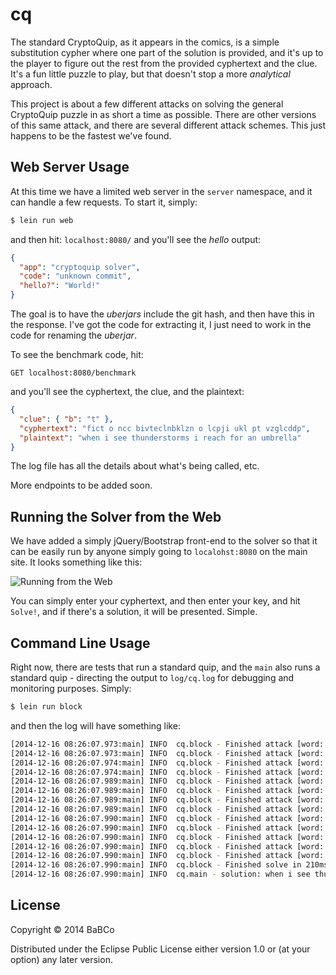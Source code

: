 # cq

The standard CryptoQuip, as it appears in the comics, is a simple substitution
cypher where one part of the solution is provided, and it's up to the player to
figure out the rest from the provided cyphertext and the clue. It's a fun little
puzzle to play, but that doesn't stop a more _analytical_ approach.

This project is about a few different attacks on solving the general CryptoQuip
puzzle in as short a time as possible. There are other versions of this same
attack, and there are several different attack schemes. This just happens to be
the fastest we've found.

## Web Server Usage

At this time we have a limited web server in the `server` namespace, and it can
handle a few requests. To start it, simply:
```bash
$ lein run web
```
and then hit: `localhost:8080/` and you'll see the _hello_ output:
```json
{
  "app": "cryptoquip solver",
  "code": "unknown commit",
  "hello?": "World!"
}
```

The goal is to have the _uberjars_ include the git hash, and then have this in
the response. I've got the code for extracting it, I just need to work in the
code for renaming the _uberjar_.

To see the benchmark code, hit:
```
GET localhost:8080/benchmark
```
and you'll see the cyphertext, the clue, and the plaintext:
```json
{
  "clue": { "b": "t" },
  "cyphertext": "fict o ncc bivteclnbklzn o lcpji ukl pt vzglcddp",
  "plaintext": "when i see thunderstorms i reach for an umbrella"
}
```
The log file has all the details about what's being called, etc.

More endpoints to be added soon.

## Running the Solver from the Web

We have added a simply jQuery/Bootstrap front-end to the solver so that it can be easily run by anyone simply going to `localohst:8080` on the main site. It looks something like this:

![Running from the Web](https://bitbucket.org/babco/cq/raw/master/doc/img/home-page.jpg)

You can simply enter your cyphertext, and then enter your key, and hit `Solve!`, and if there's a solution, it will be presented. Simple.

## Command Line Usage

Right now, there are tests that run a standard quip, and the `main` also runs
a standard quip - directing the output to `log/cq.log` for debugging and
monitoring purposes. Simply:
```bash
$ lein run block
```
and then the log will have something like:
```bash
[2014-12-16 08:26:07.973:main] INFO  cq.block - Finished attack [word: 5] in 0ms.
[2014-12-16 08:26:07.973:main] INFO  cq.block - Finished attack [word: 4] in 2ms.
[2014-12-16 08:26:07.974:main] INFO  cq.block - Finished attack [word: 3] in 3ms.
[2014-12-16 08:26:07.974:main] INFO  cq.block - Finished attack [word: 2] in 3ms.
[2014-12-16 08:26:07.989:main] INFO  cq.block - Finished attack [word: 8] in 4ms.
[2014-12-16 08:26:07.989:main] INFO  cq.block - Finished attack [word: 7] in 14ms.
[2014-12-16 08:26:07.989:main] INFO  cq.block - Finished attack [word: 6] in 15ms.
[2014-12-16 08:26:07.989:main] INFO  cq.block - Finished attack [word: 5] in 15ms.
[2014-12-16 08:26:07.990:main] INFO  cq.block - Finished attack [word: 4] in 15ms.
[2014-12-16 08:26:07.990:main] INFO  cq.block - Finished attack [word: 3] in 16ms.
[2014-12-16 08:26:07.990:main] INFO  cq.block - Finished attack [word: 2] in 16ms.
[2014-12-16 08:26:07.990:main] INFO  cq.block - Finished attack [word: 1] in 19ms.
[2014-12-16 08:26:07.990:main] INFO  cq.block - Finished attack [word: 0] in 21ms.
[2014-12-16 08:26:07.990:main] INFO  cq.block - Finished solve in 210ms.
[2014-12-16 08:26:07.990:main] INFO  cq.main - solution: when i see thunderstorms i reach for an umbrella
```

## License

Copyright © 2014 BaBCo

Distributed under the Eclipse Public License either version 1.0 or (at
your option) any later version.
